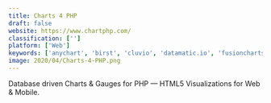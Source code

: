```yaml
---
title: Charts 4 PHP
draft: false 
website: https://www.chartphp.com/
classification: ['']
platform: ['Web']
keywords: ['anychart', 'birst', 'cluvio', 'datamatic.io', 'fusioncharts_suite_xt', 'jolicharts', 'many_eyes', 'piktochart', 'plotly', 'power_bi_for_office_365', 'prognoz', 'qlikview', 'rawgraphs', 'tableau', 'zoho_analytics', 'datapine']
image: 2020/04/Charts-4-PHP.png
---
```

Database driven Charts & Gauges for PHP — HTML5 Visualizations for Web & Mobile.